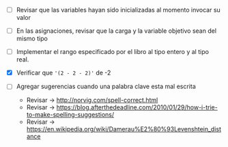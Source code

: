 - [ ] Revisar que las variables hayan sido inicializadas al momento invocar su valor

- [ ] En las asignaciones, revisar que la carga y la variable objetivo sean del mismo tipo

- [ ] Implementar el rango especificado por el libro al tipo entero y al tipo real.

- [x] Verificar que `'(2 - 2 - 2)'` de -2

- [ ] Agregar sugerencias cuando una palabra clave esta mal escrita
  - Revisar -> http://norvig.com/spell-correct.html
  - Revisar -> https://blog.afterthedeadline.com/2010/01/29/how-i-trie-to-make-spelling-suggestions/
  - Revisar -> https://en.wikipedia.org/wiki/Damerau%E2%80%93Levenshtein_distance

